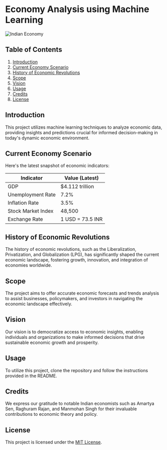 # Economy Analysis using Machine Learning

![Indian Economy](https://media.istockphoto.com/id/587191498/photo/india-economy-and-financial-market-growth-concept-3d-rendering.jpg?s=612x612&w=0&k=20&c=5UbDJ98YAWAV-ZGYVe_Ga1L3yctchDSq2QOHGIJGkPA=)

## Table of Contents
1. [Introduction](#introduction)
2. [Current Economy Scenario](#current-economy-scenario)
3. [History of Economic Revolutions](#history-of-economic-revolutions)
4. [Scope](#scope)
5. [Vision](#vision)
6. [Usage](#usage)
7. [Credits](#credits)
8. [License](#license)

## Introduction
This project utilizes machine learning techniques to analyze economic data, providing insights and predictions crucial for informed decision-making in today's dynamic economic environment.

## Current Economy Scenario
Here's the latest snapshot of economic indicators:

| Indicator              | Value (Latest) |
|------------------------|----------------|
| GDP                    | $4.112 trillion|
| Unemployment Rate      | 7.2%           |
| Inflation Rate         | 3.5%           |
| Stock Market Index     | 48,500         |
| Exchange Rate          | 1 USD = 73.5 INR|

## History of Economic Revolutions
The history of economic revolutions, such as the Liberalization, Privatization, and Globalization (LPG), has significantly shaped the current economic landscape, fostering growth, innovation, and integration of economies worldwide.

## Scope
The project aims to offer accurate economic forecasts and trends analysis to assist businesses, policymakers, and investors in navigating the economic landscape effectively.

## Vision
Our vision is to democratize access to economic insights, enabling individuals and organizations to make informed decisions that drive sustainable economic growth and prosperity.

## Usage
To utilize this project, clone the repository and follow the instructions provided in the README.

## Credits
We express our gratitude to notable Indian economists such as Amartya Sen, Raghuram Rajan, and Manmohan Singh for their invaluable contributions to economic theory and policy.

## License
This project is licensed under the [MIT License](LICENSE).
